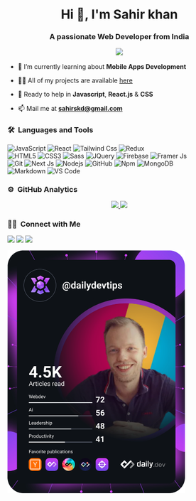<h1 align="center">Hi 👋, I'm Sahir khan</h1>
<h3 align="center">A passionate Web Developer from India</h3>
	
<p align="center">
  <img src="https://komarev.com/ghpvc/?username=sahirskd&color=blueviolet&style=flat">
</p>

- 🌱 I’m currently learning about **Mobile Apps Development**

- 👨‍💻 All of my projects are available [here](https://github.com/sahirskd?tab=repositories)

- 💬 Ready to help in **Javascript**, **React.js** & **CSS**

- 📫 Mail me at **sahirskd@gmail.com**


	
### 🛠 &nbsp;Languages and Tools

![JavaScript](https://img.shields.io/badge/-JavaScript-%23F7DF1C?style=for-the-badge&logo=javascript&logoColor=000000&labelColor=%23F7DF1C&color=%23FFCE5A)
![React](https://img.shields.io/badge/-React-61DAFB?style=for-the-badge&logo=react&logoColor=ffffff)
![Tailwind Css](https://img.shields.io/badge/Tailwind_CSS-38B2AC?style=for-the-badge&logo=tailwind-css&logoColor=white)
![Redux](https://img.shields.io/badge/Redux-000000?style=for-the-badge&logo=Redux&logoColor=white)
<br>
![HTML5](https://img.shields.io/badge/-HTML5-%23E44D27?style=for-the-badge&logo=html5&logoColor=ffffff)
![CSS3](https://img.shields.io/badge/-CSS3-%231572B6?style=for-the-badge&logo=css3)
![Sass](https://img.shields.io/badge/-Sass-%23CC6699?style=for-the-badge&logo=sass&logoColor=ffffff)
![JQuery](https://img.shields.io/badge/jQuery-0769AD?style=for-the-badge&logo=jquery&logoColor=white)
![Firebase](https://img.shields.io/badge/-Firebase-FFCA28?style=for-the-badge&logo=firebase&logoColor=ffffff)
![Framer Js](https://img.shields.io/badge/Framer%20Js-000000?style=for-the-badge&logo=Framer&logoColor=white)
<br>
![Git](https://img.shields.io/badge/-Git-%23F05032?style=for-the-badge&logo=git&logoColor=%23ffffff)
![Next Js](https://img.shields.io/badge/nextjs-000000?style=for-the-badge&logo=Next.js&logoColor=white)
![Nodejs](https://img.shields.io/badge/-Nodejs-339933?style=for-the-badge&logo=Node.js&logoColor=ffffff)
![GitHub](https://img.shields.io/badge/-GitHub-181717?style=for-the-badge&logo=github)
![Npm](https://img.shields.io/badge/-npm-CB3837?style=for-the-badge&logo=npm)
![MongoDB](https://img.shields.io/badge/MongoDB-4EA94B?style=for-the-badge&logo=mongodb&logoColor=white)
<br>
![Markdown](https://img.shields.io/badge/Markdown-000000?style=for-the-badge&logo=markdown&logoColor=white)
![VS Code](http://img.shields.io/badge/-VS%20Code-007ACC?style=for-the-badge&logo=visual-studio-code&logoColor=ffffff)
<br/>

### ⚙️ &nbsp;GitHub Analytics

<p align="center">
<a href="https://github.com/sahirskd">
  <img height="180em" src="https://github-readme-stats-eight-theta.vercel.app/api?username=sahirskd&show_icons=true&theme=algolia&include_all_commits=true&count_private=true"/>
  <img height="180em" src="https://github-readme-stats-eight-theta.vercel.app/api/top-langs/?username=sahirskd&layout=compact&langs_count=8&theme=algolia"/>
</a>
</p>

### 🤝🏻 &nbsp;Connect with Me

<p>
<!-- <a href="https://www.vivek9patel.com"><img src="https://img.shields.io/badge/-adityavsingh.com-3423A6?style=for-the-badge&logo=Google-Chrome&logoColor=white"/></a> -->
<a href="https://www.linkedin.com/in/sahir-khan-8b38aa193/"><img src="https://img.shields.io/badge/-Sahir%20khan-0077B5?style=flat&logo=Linkedin&logoColor=white"/></a>
<a href="mailto:sahirskd@gmail.com"><img src="https://img.shields.io/badge/-sahirskd@gmail.com-D14836?style=flat&logo=Gmail&logoColor=white"/></a>
<a href="https://wa.me/+919318374921"><img src="https://img.shields.io/badge/-Whatsapp-Whatsapp?style=for-the-badge&logo=WhatsApp&logoColor=white&style=flat"/></a>
</p>
<img src="https://github.com/rebelchris/rebelchris/blob/master/devcard.svg" width="400" alt="Chris Bongers's Dev Card"/>

